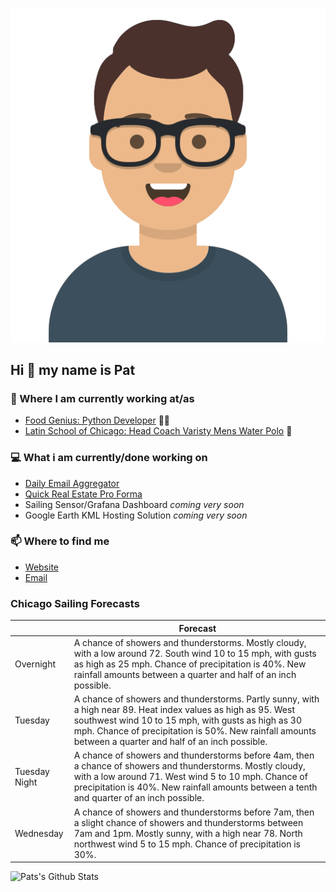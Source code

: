 [![Social banner for p-j-falconer](https://raw.githubusercontent.com/P-J-FALCONER/P-J-FALCONER/master/assets/avataaars.svg)](https://patfalconer.com/)
## Hi :wave: my name is Pat

### 💼 Where I am currently working at/as
- [Food Genius: Python Developer](https://getfoodgenius.com/) 🍔🐍
- [Latin School of Chicago: Head Coach Varisty Mens Water Polo](https://www.latinschool.org/) 🤽


### 💻 What i am currently/done working on
 - [Daily Email Aggregator](https://github.com/P-J-FALCONER/dott_daily_mail)
 - [Quick Real Estate Pro Forma](https://github.com/P-J-FALCONER/henry)
 - Sailing Sensor/Grafana Dashboard *coming very soon*
 - Google Earth KML Hosting Solution *coming very soon*

### 📫 Where to find me
 - [Website](https://patfalconer.com/)
 - [Email](mailto:patrick.j.falconer@gmail.com)


### Chicago Sailing Forecasts
|   | Forecast  |
|---|---|
| Overnight | A chance of showers and thunderstorms. Mostly cloudy, with a low around 72. South wind 10 to 15 mph, with gusts as high as 25 mph. Chance of precipitation is 40%. New rainfall amounts between a quarter and half of an inch possible. |
| Tuesday | A chance of showers and thunderstorms. Partly sunny, with a high near 89. Heat index values as high as 95. West southwest wind 10 to 15 mph, with gusts as high as 30 mph. Chance of precipitation is 50%. New rainfall amounts between a quarter and half of an inch possible. |
| Tuesday Night | A chance of showers and thunderstorms before 4am, then a chance of showers and thunderstorms. Mostly cloudy, with a low around 71. West wind 5 to 10 mph. Chance of precipitation is 40%. New rainfall amounts between a tenth and quarter of an inch possible. |
| Wednesday | A chance of showers and thunderstorms before 7am, then a slight chance of showers and thunderstorms between 7am and 1pm. Mostly sunny, with a high near 78. North northwest wind 5 to 15 mph. Chance of precipitation is 30%. |

![Pats's Github Stats](https://github-readme-stats.vercel.app/api?username=p-j-falconer&show_icons=true&theme=radical)
